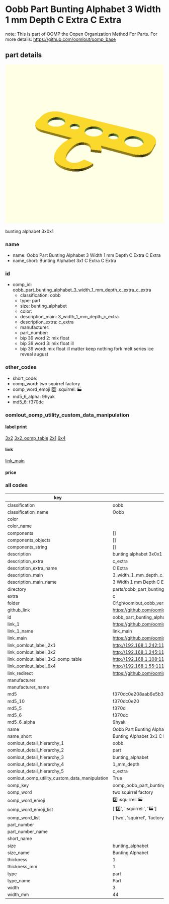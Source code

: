 # Oobb Part Bunting Alphabet 3 Width 1 mm Depth C Extra C Extra  

note: This is part of OOMP the Oopen Organization Method For Parts. For more details: https://github.com/oomlout/oomp_base

##  part details
  

[![](3dpr.png)](3dpr.png)

bunting alphabet 3x0x1



### name
* name: Oobb Part Bunting Alphabet 3 Width 1 mm Depth C Extra C Extra
* name_short: Bunting Alphabet 3x1 C Extra C Extra
### id
* oomp_id: oobb_part_bunting_alphabet_3_width_1_mm_depth_c_extra_c_extra
  * classification: oobb
  * type: part
  * size: bunting_alphabet
  * color: 
  * description_main: 3_width_1_mm_depth_c_extra
  * description_extra: c_extra
  * manufacturer: 
  * part_number: 
  * bip 39 word 2: mix float
  * bip 39 word 3: mix float ill
  * bip 39 word: mix float ill matter keep nothing fork melt series ice reveal august

### other_codes
* short_code: 
* oomp_word: two squirrel factory
* oomp_word_emoji :two: :squirrel: :factory:
* md5_6_alpha: 9hyak
* md5_6: f370dc






### oomlout_oomp_utility_custom_data_manipulation
#### label print
[3x2](http://192.168.1.245:1112/?label=oomp%209hyak)
[3x2_oomp_table](http://192.168.1.108:1112/?label=oomp%209hyak)
[2x1](http://192.168.1.242:1112/?label=oomp%209hyak)
[6x4](http://192.168.1.55:1112/?label=oomp%209hyak)    

#### link

[link_main](https://github.com/oomlout/oomlout_oobb_version_4_generated_parts/tree/main/navigation_oomp/oobb/part/bunting_alphabet/3_width_1_mm_depth_c_extra/c_extra/part)                              

#### price







### all codes 
| key | value |  
| --- | --- |  
| classification | oobb |  
| classification_name | Oobb |  
| color |  |  
| color_name |  |  
| components | [] |  
| components_objects | [] |  
| components_string | [] |  
| description | bunting alphabet 3x0x1 |  
| description_extra | c_extra |  
| description_extra_name | C Extra |  
| description_main | 3_width_1_mm_depth_c_extra |  
| description_main_name | 3 Width 1 mm Depth C Extra |  
| directory | parts/oobb_part_bunting_alphabet_3_width_1_mm_depth_c_extra_c_extra |  
| extra | c |  
| folder | C:\gh\oomlout_oobb_version_4_generated_parts\parts\oobb_part_bunting_alphabet_3_width_1_mm_depth_c_extra_c_extra |  
| github_link | https://github.com/oomlout/oomlout_oomp_part_src/tree/main/parts/oobb_part_bunting_alphabet_3_width_1_mm_depth_c_extra_c_extra |  
| id | oobb_part_bunting_alphabet_3_width_1_mm_depth_c_extra_c_extra |  
| link_1 | https://github.com/oomlout/oomlout_oobb_version_4_generated_parts/tree/main/navigation_oomp/oobb/part/bunting_alphabet/3_width_1_mm_depth_c_extra/c_extra/part |  
| link_1_name | link_main |  
| link_main | https://github.com/oomlout/oomlout_oobb_version_4_generated_parts/tree/main/navigation_oomp/oobb/part/bunting_alphabet/3_width_1_mm_depth_c_extra/c_extra/part |  
| link_oomlout_label_2x1 | http://192.168.1.242:1112/?label=oomp%209hyak |  
| link_oomlout_label_3x2 | http://192.168.1.245:1112/?label=oomp%209hyak |  
| link_oomlout_label_3x2_oomp_table | http://192.168.1.108:1112/?label=oomp%209hyak |  
| link_oomlout_label_6x4 | http://192.168.1.55:1112/?label=oomp%209hyak |  
| link_redirect | https://github.com/oomlout/oomlout_oobb_version_4_generated_parts/tree/main/parts/oobb_bunting_alphabet_03_01_ex_c |  
| manufacturer |  |  
| manufacturer_name |  |  
| md5 | f370dc0e208aab6e5b3ce894e1d64c70 |  
| md5_10 | f370dc0e20 |  
| md5_5 | f370d |  
| md5_6 | f370dc |  
| md5_6_alpha | 9hyak |  
| name | Oobb Part Bunting Alphabet 3 Width 1 mm Depth C Extra C Extra |  
| name_short | Bunting Alphabet 3x1 C Extra C Extra |  
| oomlout_detail_hierarchy_1 | oobb |  
| oomlout_detail_hierarchy_2 | part |  
| oomlout_detail_hierarchy_3 | bunting_alphabet |  
| oomlout_detail_hierarchy_4 | 1_mm_depth |  
| oomlout_detail_hierarchy_5 | c_extra |  
| oomlout_oomp_utility_custom_data_manipulation | True |  
| oomp_key | oomp_oobb_part_bunting_alphabet_3_width_1_mm_depth_c_extra_c_extra |  
| oomp_word | two squirrel factory |  
| oomp_word_emoji | :two: :squirrel: :factory: |  
| oomp_word_emoji_list | [':two:', ':squirrel:', ':factory:'] |  
| oomp_word_list | ['two', 'squirrel', 'factory'] |  
| part_number |  |  
| part_number_name |  |  
| short_name |  |  
| size | bunting_alphabet |  
| size_name | Bunting Alphabet |  
| thickness | 1 |  
| thickness_mm | 1 |  
| type | part |  
| type_name | Part |  
| width | 3 |  
| width_mm | 44 |  
